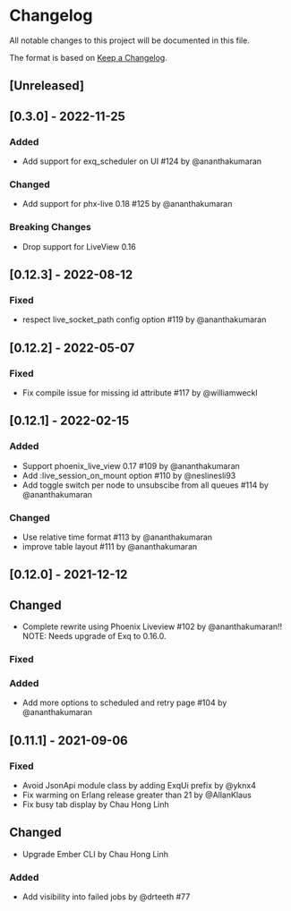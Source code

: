 # Changelog
All notable changes to this project will be documented in this file.

The format is based on [Keep a Changelog](http://keepachangelog.com/en/1.0.0/).

## [Unreleased]

## [0.3.0] - 2022-11-25
### Added
- Add support for exq_scheduler on UI #124 by @ananthakumaran
### Changed
- Add support for phx-live 0.18 #125 by @ananthakumaran
### Breaking Changes
- Drop support for LiveView 0.16

## [0.12.3] - 2022-08-12
### Fixed
- respect live_socket_path config option #119 by @ananthakumaran

## [0.12.2] - 2022-05-07
### Fixed
- Fix compile issue for missing id attribute #117 by @williamweckl

## [0.12.1] - 2022-02-15
### Added
- Support phoenix\_live\_view 0.17 #109 by @ananthakumaran
- Add :live_session_on_mount option #110 by @neslinesli93
- Add toggle switch per node to unsubscibe from all queues #114 by @ananthakumaran

### Changed
- Use relative time format #113 by @ananthakumaran
- improve table layout #111 by @ananthakumaran

## [0.12.0] - 2021-12-12

## Changed
- Complete rewrite using Phoenix Liveview #102 by @ananthakumaran!! NOTE: Needs upgrade of Exq to 0.16.0.


### Fixed


### Added
- Add more options to scheduled and retry page #104 by @ananthakumaran


## [0.11.1] - 2021-09-06

### Fixed
- Avoid JsonApi module class by adding ExqUi prefix by @yknx4
- Fix warming on Erlang release greater than 21 by @AllanKlaus
- Fix busy tab display by Chau Hong Linh

## Changed
- Upgrade Ember CLI by Chau Hong Linh

### Added
- Add visibility into failed jobs by @drteeth #77
